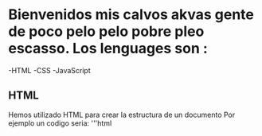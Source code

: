 # Bienvenidos mis calvos akvas gente de poco pelo pelo pobre pleo escasso. Los lenguages son :
-HTML
-CSS
-JavaScript

## HTML
Hemos utilizado HTML para crear la estructura de un documento
Por ejemplo un codigo seria:
'''html
<HTML>
  <HEAD>
  </HEAD>
  <BODY>
  </BODY>
  </HTML>
  


